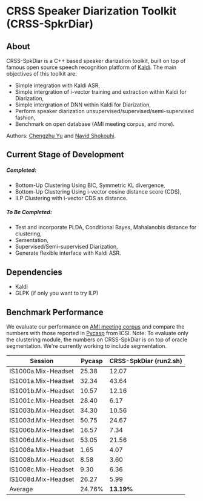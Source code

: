 # CRSS Speaker Diarization Toolkit (CRSS-SpkrDiar)
## About
CRSS-SpkDiar is a C++ based speaker diarization toolkit, built on top of famous open source speech recognition platform of [Kaldi](http://kaldi.sourceforge.net/). The main objectives of this toolkit are:

  - Simple integration with Kaldi ASR, 
  - Simple intergration of i-vector training and extraction within Kaldi for Diarization,
  - Simple intergration of DNN within Kaldi for Diarization,
  - Perform speaker diarization unsupervised/supervised/semi-supervised fashion,
  - Benchmark on open database (AMI meeting corpus, and more).

Authors: [Chengzhu Yu](https://sites.google.com/site/chengzhuyu0/home) and [Navid Shokouhi](https://scholar.google.com/citations?user=DHxzPt8AAAAJ&hl=en).


## Current Stage of Development
##### _Completed:_
 - Bottom-Up Clustering Using BIC, Symmetric KL divergence,
 - Bottom-Up Clustering Using i-vector cosine distance score (CDS),
 - ILP Clustering with i-vector CDS as distance.

##### _To Be Completed:_
 - Test and incorporate PLDA, Conditional Bayes, Mahalanobis distance for clustering,    
 - Sementation,
 - Supervised/Semi-supervised Diarization,
 - Generate flexible interface with Kaldi ASR.

## Dependencies
  - Kaldi
  - GLPK (if only you want to try ILP)
  
## Benchmark Performance
We evaluate our performance on [AMI meeting corpus](http://groups.inf.ed.ac.uk/ami/download/) and compare the numbers with those reported in [Pycasp](http://multimedia.icsi.berkeley.edu/scalable-big-data-analysis/pycasp/) from ICSI. Note: To evaluate only the clustering module, the numbers on CRSS-SpkDiar is on top of oracle segmentation. We're currently working to include segmentation.

| Session       |      Pycasp   |   CRSS-SpkDiar (run2.sh) |
| ------------- | ------------- | -------------   | 
IS1000a.Mix-Headset | 25.38 | 12.07|
IS1001a.Mix-Headset | 32.34 | 43.64|
IS1001b.Mix-Headset | 10.57 | 12.16 |
IS1001c.Mix-Headset | 28.40 | 6.17|
IS1003b.Mix-Headset | 34.30 | 10.56|
IS1003d.Mix-Headset | 50.75 | 24.67|
IS1006b.Mix-Headset | 16.57 | 7.34 |
IS1006d.Mix-Headset | 53.05 | 21.56 |
IS1008a.Mix-Headset | 1.65  | 4.07 |
IS1008b.Mix-Headset | 8.58  | 3.60  |
IS1008c.Mix-Headset | 9.30  | 6.36 | 
IS1008d.Mix-Headset | 26.27 | 5.99 | 
Average             | 24.76% |**13.19%** | 
